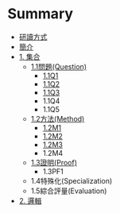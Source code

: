 # Summary

* [研讀方式](reading.md)
* [簡介](README.md)
* [1. 集合](chapter1.md)
  * [1.1問題\(Question\)](chapter1/11q.md)
    * [1.1Q1](chapter1/11q/11q1.md)
    * [1.1Q2](chapter1/11q/11q2.md)
    * [1.1Q3](chapter1/11q/11q3.md)
    * 1.1Q4
    * 1.1Q5
  * [1.2方法\(Method\)](chapter1/12m.md)
    * [1.2M1](chapter1/12m/12m1.md)
    * [1.2M2](chapter1/12m/12m2.md)
    * [1.2M3](chapter1/12m/12m3.md)
    * 1.2M4
  * [1.3證明\(Proof\)](chapter1/13zheng-660e28-proof.md)
    * 1.3PF1
  * 1.4特殊化\(Specialization\)
  * 1.5綜合評量\(Evaluation\)
* [2. 邏輯](2logic.md)

